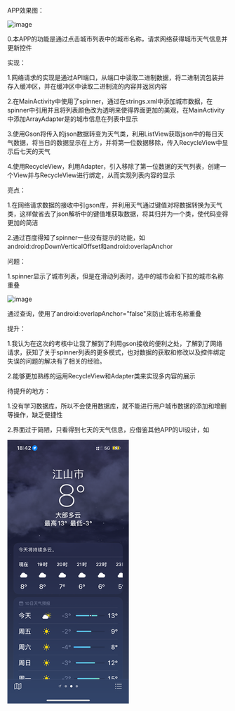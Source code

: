 
 APP效果图：

![image](https://github.com/dech53/WeatherForecast/blob/main/app/src/gif/S30126-14270638_1.gif)

0.本APP的功能是通过点击城市列表中的城市名称，请求网络获得城市天气信息并更新控件

实现：

1.网络请求的实现是通过API端口，从端口中读取二进制数据，将二进制流包装并存入缓冲区，并在缓冲区中读取二进制流的内容并返回内容

2.在MainActivity中使用了spinner，通过在strings.xml中添加城市数据，在spinner中引用并且将列表颜色改为透明来使得界面更加的美观，在MainActivity中添加ArrayAdapter<String>是的城市信息在列表中显示

3.使用Gson将传入的json数据转变为天气类，利用ListView获取json中的每日天气数据，将当日的数据显示在上方，并将第一位数据移除，传入RecycleView中显示后七天的天气

4.使用RecycleView，利用Adapter，引入移除了第一位数据的天气列表，创建一个View并与RecycleView进行绑定，从而实现列表内容的显示

亮点：

1.在网络请求数据的接收中引gson库，并利用天气通过键值对将数据转换为天气类，这样做省去了json解析中的键值堆获取数据，将其归并为一个类，使代码变得更加的简洁

2.通过百度得知了spinner一些没有提示的功能，如android:dropDownVerticalOffset和android:overlapAnchor

问题：
 
1.spinner显示了城市列表，但是在滑动列表时，选中的城市会和下拉的城市名称重叠

 ![image](https://github.com/dech53/WeatherForecast/blob/main/app/src/gif/S30126-15252700.gif)
 
 通过查询，使用了android:overlapAnchor="false"来防止城市名称重叠
 
提升：

1.我认为在这次的考核中让我了解到了利用gson接收的便利之处，了解到了网络请求，获知了关于spinner列表的更多模式，也对数据的获取和修改以及控件绑定失误的问题的解决有了相关的经验。

2.能够更加熟练的运用RecycleView和Adapter类来实现多内容的展示

待提升的地方：

1.没有学习数据库，所以不会使用数据库，就不能进行用户城市数据的添加和增删等操作，缺乏便捷性

2.界面过于简陋，只看得到七天的天气信息，应借鉴其他APP的UI设计，如

![image](https://github.com/dech53/WeatherForecast/blob/main/app/src/gif/Apple%E5%A4%A9%E6%B0%94UI.PNG.png)

